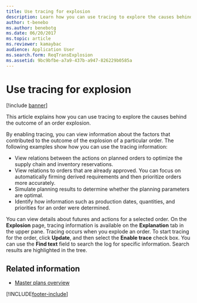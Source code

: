 ```yaml
---
title: Use tracing for explosion
description: Learn how you can use tracing to explore the causes behind the outcome of an order explosion, including outlines on various examples.
author: t-benebo
ms.author: benebotg
ms.date: 06/20/2017
ms.topic: article
ms.reviewer: kamaybac
audience: Application User 
ms.search.form: ReqTransExplosion
ms.assetid: 9bc9bfbe-a7a9-437b-a947-826229b0585a
---
```


# Use tracing for explosion

[!include [banner](../includes/banner.md)]

This article explains how you can use tracing to explore the causes behind the outcome of an order explosion.

By enabling tracing, you can view information about the factors that contributed to the outcome of the explosion of a particular order. The following examples show how you can use the tracing information:

-   View relations between the actions on planned orders to optimize the supply chain and inventory reservations.
-   View relations to orders that are already approved. You can focus on automatically firming derived requirements and then prioritize orders more accurately.
-   Simulate planning results to determine whether the planning parameters are optimal.
-   Identify how information such as production dates, quantities, and priorities for an order were determined.

You can view details about futures and actions for a selected order. On the **Explosion** page, tracing information is available on the **Explanation** tab in the upper pane. Tracing occurs when you explode an order. To start tracing for the order, click **Update**, and then select the **Enable trace** check box. You can use the **Find text** field to search the log for specific information. Search results are highlighted in the tree.

## Related information

- [Master plans overview](master-plans.md)





[!INCLUDE[footer-include](../../includes/footer-banner.md)]